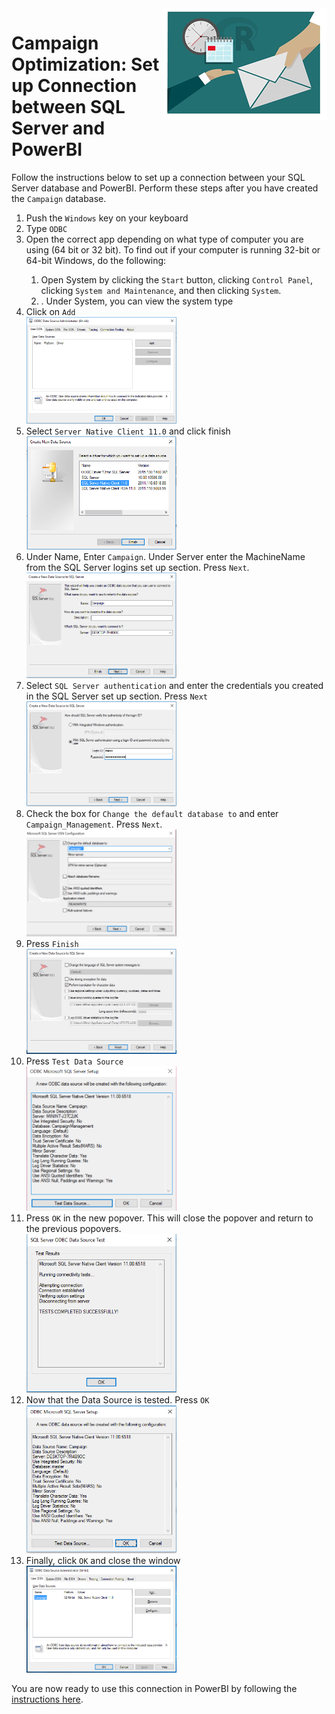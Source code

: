 <img src="../Images/management.png" align="right">
<h1>Campaign Optimization:
Set up Connection between SQL Server and PowerBI  </h1>

Follow the instructions below to set up a connection between your SQL Server database and PowerBI.  Perform these steps after you have created the `Campaign` database.

<ol>
<li>	Push the <code>Windows</code> key on your keyboard</li>
<li>	Type <code>ODBC</code> </li>
<li>	Open the correct app depending on what type of computer you are using (64 bit or 32 bit). To find out if your computer is running 32-bit or 64-bit Windows, do the following:</li>
<ol><li>	Open System by clicking the <code>Start</code> button, clicking <code>Control Panel</code>, clicking <code>System and Maintenance</code>, and then clicking <code>System</code>.
<li>.	Under System, you can view the system type</li></ol></li>
<li>	Click on <code>Add</code>
  <br/>
<img src="../Images/odbc1.png" width="50%" >
</li>
<li>	Select <code>Server Native Client 11.0</code> and click finish
   <br/>
<img src="../Images/odbc2.png" width="50%" >
 </li>
<li>	Under Name, Enter <code>Campaign</code>. Under Server enter the MachineName from the SQL Server logins set up section. Press <code>Next</code>.
   <br/>
<img src="../Images/odbc3.png" width="50%" >
</li>
<li>	Select <code>SQL Server authentication</code> and enter the credentials you created in the SQL Server set up section. Press <code>Next</code>
   <br/>
<img src="../Images/odbc4.png" width="50%" >
</li>
 

<li>	Check the box for <code>Change the default database to</code> and enter <code>Campaign_Management</code>. Press 
<code>Next</code>.
   <br/>
<img src="../Images/odbc5.png" width="50%" >
</li>
<li>Press <code>Finish</code>
  <br/>
<img src="../Images/odbcfinish.png" width="50%" > 
</li>
<li>Press <code>Test Data Source</code>
  <br/>
<img src="../Images/odbc6.png" width="50%" >
</li> 
<li>	Press <code>OK</code> in the new popover. This will close the popover and return to the previous popovers.
   <br/>
<img src="../Images/odbc7.png" width="50%" >
</li>
<li>	Now that the Data Source is tested. Press <code>OK</code>
   <br/>
<img src="../Images/odbc8.png" width="50%" >
</li>
<li>	Finally, click <code>OK</code> and close the window 
   <br/>
<img src="../Images/odbc9.png" width="50%">
</li>
</ol>

You are now ready to use this connection in PowerBI by following the [instructions here](Visualize_Results.md).
	